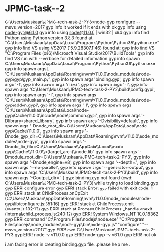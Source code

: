 # JPMC-task--2

C:\Users\Muskaan\JPMC-tech-task-2-PY3>node-gyp configure --msvs_version=2017
gyp info it worked if it ends with ok
gyp info using node-gyp@6.1.0
gyp info using node@11.0.0 | win32 | x64
gyp info find Python using Python version 3.8.3 found at "C:\Users\Muskaan\AppData\Local\Programs\Python\Python38\python.exe"
gyp info find VS using VS2017 (15.9.28307.1146) found at:
gyp info find VS "C:\Program Files (x86)\Microsoft Visual Studio\2017\BuildTools"
gyp info find VS run with --verbose for detailed information
gyp info spawn C:\Users\Muskaan\AppData\Local\Programs\Python\Python38\python.exe
gyp info spawn args [ 'C:\\Users\\Muskaan\\AppData\\Roaming\\nvm\\v11.0.0\\node_modules\\node-gyp\\gyp\\gyp_main.py',
gyp info spawn args   'binding.gyp',
gyp info spawn args   '-f',
gyp info spawn args   'msvs',
gyp info spawn args   '-I',
gyp info spawn args   'C:\\Users\\Muskaan\\JPMC-tech-task-2-PY3\\build\\config.gypi',
gyp info spawn args   '-I',
gyp info spawn args   'C:\\Users\\Muskaan\\AppData\\Roaming\\nvm\\v11.0.0\\node_modules\\node-gyp\\addon.gypi',
gyp info spawn args   '-I',
gyp info spawn args   'C:\\Users\\Muskaan\\AppData\\Local\\node-gyp\\Cache\\11.0.0\\include\\node\\common.gypi',
gyp info spawn args   '-Dlibrary=shared_library',
gyp info spawn args   '-Dvisibility=default',
gyp info spawn args   '-Dnode_root_dir=C:\\Users\\Muskaan\\AppData\\Local\\node-gyp\\Cache\\11.0.0',
gyp info spawn args   '-Dnode_gyp_dir=C:\\Users\\Muskaan\\AppData\\Roaming\\nvm\\v11.0.0\\node_modules\\node-gyp',
gyp info spawn args   '-Dnode_lib_file=C:\\\\Users\\\\Muskaan\\\\AppData\\\\Local\\\\node-gyp\\\\Cache\\\\11.0.0\\\\<(target_arch)\\\\node.lib',
gyp info spawn args   '-Dmodule_root_dir=C:\\Users\\Muskaan\\JPMC-tech-task-2-PY3',
gyp info spawn args   '-Dnode_engine=v8',
gyp info spawn args   '--depth=.',
gyp info spawn args   '--no-parallel',
gyp info spawn args   '--generator-output',
gyp info spawn args   'C:\\Users\\Muskaan\\JPMC-tech-task-2-PY3\\build',
gyp info spawn args   '-Goutput_dir=.' ]
gyp: binding.gyp not found (cwd: C:\Users\Muskaan\JPMC-tech-task-2-PY3) while trying to load binding.gyp
gyp ERR! configure error
gyp ERR! stack Error: `gyp` failed with exit code: 1
gyp ERR! stack     at ChildProcess.onCpExit (C:\Users\Muskaan\AppData\Roaming\nvm\v11.0.0\node_modules\node-gyp\lib\configure.js:351:16)
gyp ERR! stack     at ChildProcess.emit (events.js:182:13)
gyp ERR! stack     at Process.ChildProcess._handle.onexit (internal/child_process.js:240:12)
gyp ERR! System Windows_NT 10.0.18362
gyp ERR! command "C:\\Program Files\\nodejs\\node.exe" "C:\\Program Files\\nodejs\\node_modules\\node-gyp\\bin\\node-gyp.js" "configure" "--msvs_version=2017"
gyp ERR! cwd C:\Users\Muskaan\JPMC-tech-task-2-PY3
gyp ERR! node -v v11.0.0
gyp ERR! node-gyp -v v6.1.0
gyp ERR! not ok


i am facing error in creating binding.gyp file ..please help me .
